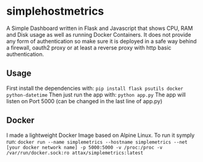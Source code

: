 # simplehostmetrics
A Simple Dashboard written in Flask and Javascript that shows CPU, RAM and Disk usage as well as running Docker Containers.
It does not provide any form of authentication so make sure it is deployed in a safe way behind a firewall, oauth2 proxy or at least a reverse proxy with http basic authentication.

## Usage
First install the dependencies with:
```pip install flask psutils docker python-datetime```
Then just run the app with:
```python app.py```
The app will listen on Port 5000 (can be changed in the last line of app.py)

## Docker
I made a lightweight Docker Image based on Alpine Linux. To run it symply run:
```docker run --name simplemetrics --hostname simplemetrics --net [your docker network name] -p 5000:5000 -v /proc:/proc -v /var/run/docker.sock:ro attax/simplemetrics:latest```
